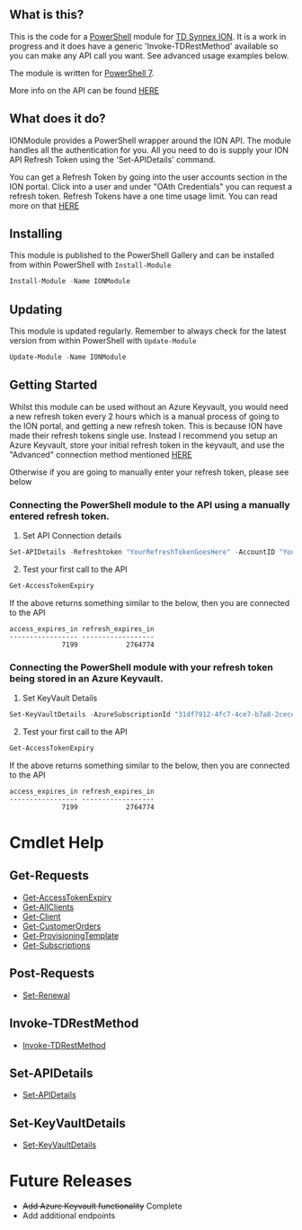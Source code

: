 ## What is this?

This is the code for a [PowerShell](https://microsoft.com/powershell) module for [TD Synnex ION](https://ion.tdsynnex.com/v2/login). It is a work in progress and it does have a generic 'Invoke-TDRestMethod' available so you can make any API call you want. See advanced usage examples below. 

The module is written for [PowerShell 7](https://docs.microsoft.com/en-us/powershell/scripting/whats-new/what-s-new-in-powershell-71?view=powershell-7.1). 

More info on the API can be found [HERE](https://www.tdsynnex.com/ion/v3api/)

## What does it do?

IONModule provides a PowerShell wrapper around the ION API. The module handles all the authentication for you. All you need to do is supply your ION API Refresh Token using the 'Set-APIDetails' command.

You can get a Refresh Token by going into the user accounts section in the ION portal. Click into a user and under "OAth Credentials" you can request a refresh token. Refresh Tokens have a one time usage limit. You can read more on that [HERE](https://www.tdsynnex.com/ion/v3api/#tag/AccessAuthentication)

## Installing

This module is published to the PowerShell Gallery and can be installed from within PowerShell with `Install-Module`

```powershell
Install-Module -Name IONModule
```

## Updating

This module is updated regularly. Remember to always check for the latest version from within PowerShell with `Update-Module`

```powershell
Update-Module -Name IONModule
```

## Getting Started

Whilst this module can be used without an Azure Keyvault, you would need a new refresh token every 2 hours which is a manual process of going to the ION portal, and getting a new refresh token. This is because ION have made their refresh tokens single use. Instead I recommend you setup an Azure Keyvault, store your initial refresh token in the keyvault, and use the "Advanced" connection method mentioned [HERE](#connecting-the-powerShell-module-with-your-refresh-token-being-stored-in-an-azure-keyvault)

Otherwise if you are going to manually enter your refresh token, please see below

### Connecting the PowerShell module to the API using a manually entered refresh token. 

1. Set API Connection details
```powershell
Set-APIDetails -Refreshtoken "YourRefreshTokenGoesHere" -AccountID "Your Account ID goes here"
```

2. Test your first call to the API
```powershell
Get-AccessTokenExpiry
```

If the above returns something similar to the below, then you are connected to the API
```
access_expires_in refresh_expires_in
----------------- ------------------
             7199            2764774
```

### Connecting the PowerShell module with your refresh token being stored in an Azure Keyvault. 

1. Set KeyVault Details
```powershell
Set-KeyVaultDetails -AzureSubscriptionId "31df7912-4fc7-4ce7-b7a8-2cece6fbe51d" -KeyVaultName "YourKeyVaultName" -KeyVaultSecretName "YourKeyVaultSecretName" -AccountID "Your ION Account ID"
```

2. Test your first call to the API
```powershell
Get-AccessTokenExpiry
```

If the above returns something similar to the below, then you are connected to the API
```
access_expires_in refresh_expires_in
----------------- ------------------
             7199            2764774
```

# Cmdlet Help
## Get-Requests
- [Get-AccessTokenExpiry](./Docs/Get-AccessTokenExpiry.md)
- [Get-AllClients](./Docs/Get-AllClients.md)
- [Get-Client](./Docs/Get-Client.md)
- [Get-CustomerOrders](./Docs/Get-CustomerOrders.md)
- [Get-ProvisioningTemplate](./Docs/Get-ProvisioningTemplate.md)
- [Get-Subscriptions](./Docs/Get-Subscriptions.md)
## Post-Requests
- [Set-Renewal](./Docs/Set-Renewal.md)
## Invoke-TDRestMethod
- [Invoke-TDRestMethod](./Docs/Invoke-TDRestMethod.md)
## Set-APIDetails
- [Set-APIDetails](./Docs/Set-APIDetails.md)
## Set-KeyVaultDetails
- [Set-KeyVaultDetails](./Docs/Set-KeyVaultDetails.md)

# Future Releases
- ~~Add Azure Keyvault functionality~~ Complete
- Add additional endpoints 



